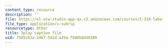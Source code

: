 ```yaml
---
content_type: resource
description: ''
file: https://ol-ocw-studio-app-qa.s3.amazonaws.com/courses/5-310-laboratory-chemistry-fall-2019/7585cb3a2467541da29af0d8b8d40389_sukzgrxfSx8.vtt
file_type: application/x-subrip
resourcetype: Other
title: 3play caption file
uid: 7585cb3a-2467-541d-a29a-f0d8b8d40389
---
```

